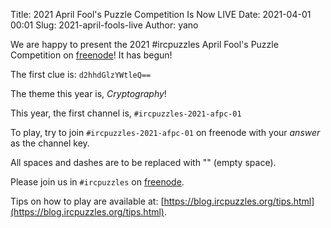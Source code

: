 Title: 2021 April Fool's Puzzle Competition Is Now LIVE
Date: 2021-04-01 00:01
Slug: 2021-april-fools-live
Author: yano

We are happy to present the 2021 #ircpuzzles April Fool's Puzzle Competition on [freenode](https://freenode.net/)! It has begun!

The first clue is: `d2hhdGlzYWtleQ==`

The theme this year is, *Cryptography*!

This year, the first channel is, `#ircpuzzles-2021-afpc-01`

To play, try to join `#ircpuzzles-2021-afpc-01` on freenode with your *answer* as the channel key.

All spaces and dashes are to be replaced with "" (empty space).

Please join us in `#ircpuzzles` on [freenode](https://webchat.freenode.net/).

Tips on how to play are available at: [https://blog.ircpuzzles.org/tips.html](https://blog.ircpuzzles.org/tips.html).
